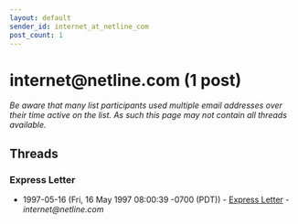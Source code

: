 ```yaml
---
layout: default
sender_id: internet_at_netline_com
post_count: 1
---
```


# internet<span>@</span>netline.com (1 post)

_Be aware that many list participants used multiple email addresses over their time active on the list. As such this page may not contain all threads available._

## Threads

### Express Letter
+ 1997-05-16 (Fri, 16 May 1997 08:00:39 -0700 (PDT)) - [Express Letter](/archive/1997/05/57ddb0152fde2183c4a318beaf3eb1943602a8c741dc646a0942bc95d68370a1) - _internet@netline.com_

